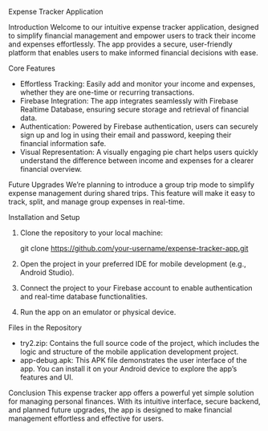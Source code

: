 Expense Tracker Application

 Introduction
Welcome to our intuitive expense tracker application, designed to simplify financial management and empower users to track their income and expenses effortlessly. The app provides a secure, user-friendly platform that enables users to make informed financial decisions with ease.

 Core Features
- Effortless Tracking: Easily add and monitor your income and expenses, whether they are one-time or recurring transactions.
- Firebase Integration: The app integrates seamlessly with Firebase Realtime Database, ensuring secure storage and retrieval of financial data.
- Authentication: Powered by Firebase authentication, users can securely sign up and log in using their email and password, keeping their financial information safe.
- Visual Representation: A visually engaging pie chart helps users quickly understand the difference between income and expenses for a clearer financial overview.

 Future Upgrades
We’re planning to introduce a group trip mode to simplify expense management during shared trips. This feature will make it easy to track, split, and manage group expenses in real-time.

 Installation and Setup
1. Clone the repository to your local machine:
   
   git clone https://github.com/your-username/expense-tracker-app.git

2. Open the project in your preferred IDE for mobile development (e.g., Android Studio).
3. Connect the project to your Firebase account to enable authentication and real-time database functionalities.
4. Run the app on an emulator or physical device.

 Files in the Repository
- try2.zip: Contains the full source code of the project, which includes the logic and structure of the mobile application development project.
- app-debug.apk: This APK file demonstrates the user interface of the app. You can install it on your Android device to explore the app’s features and UI.

 Conclusion
This expense tracker app offers a powerful yet simple solution for managing personal finances. With its intuitive interface, secure backend, and planned future upgrades, the app is designed to make financial management effortless and effective for users.
